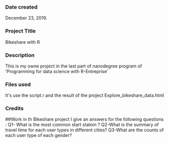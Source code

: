 ### Date created
December 23, 2019.

### Project Title
Bikeshare with R

### Description
This is my owne project in the last part of nanodegree program of 'Programming for data science with R-Entreprise'

### Files used
It's use the script.r
 and the result of the project Explore_bikeshare_data.html

### Credits
##Work
 in th Bikeshare project I give an answers for the following questions : 
  Q1- What is the most common start statoin ?
  Q2-What is the summary of travel time for each user types in different cities? 
  Q3-What are the counts of each user type of each gender?

